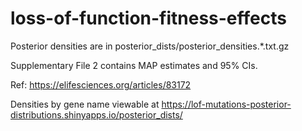 # loss-of-function-fitness-effects

Posterior densities are in posterior_dists/posterior_densities.*.txt.gz

Supplementary File 2 contains MAP estimates and 95% CIs.

Ref: https://elifesciences.org/articles/83172

Densities by gene name viewable at https://lof-mutations-posterior-distributions.shinyapps.io/posterior_dists/
